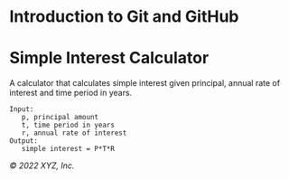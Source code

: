 # Introduction to Git and GitHub

# Simple Interest Calculator

A calculator that calculates simple interest given principal, annual rate of interest and time period in years.

```
Input:
   p, principal amount
   t, time period in years
   r, annual rate of interest
Output:
   simple interest = P*T*R
```

_© 2022 XYZ, Inc._
